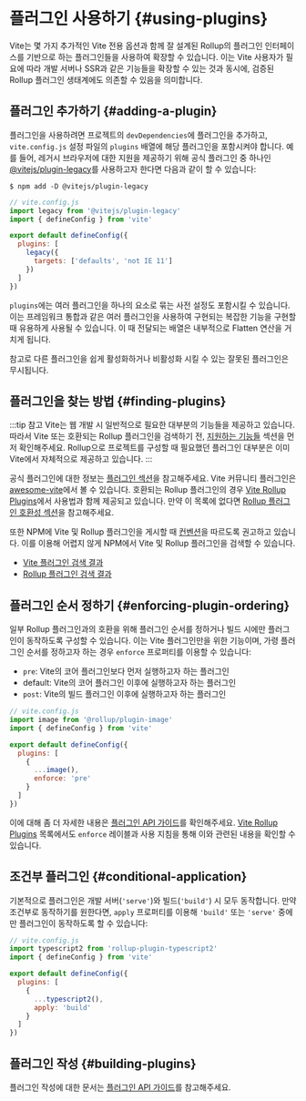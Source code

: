 # 플러그인 사용하기 {#using-plugins}

Vite는 몇 가지 추가적인 Vite 전용 옵션과 함께 잘 설계된 Rollup의 플러그인 인터페이스를 기반으로 하는 플러그인들을 사용하여 확장할 수 있습니다. 이는 Vite 사용자가 필요에 따라 개발 서버나 SSR과 같은 기능들을 확장할 수 있는 것과 동시에, 검증된 Rollup 플러그인 생태계에도 의존할 수 있음을 의미합니다.

## 플러그인 추가하기 {#adding-a-plugin}

플러그인을 사용하려면 프로젝트의 `devDependencies`에 플러그인을 추가하고, `vite.config.js` 설정 파일의 `plugins` 배열에 해당 플러그인을 포함시켜야 합니다. 예를 들어, 레거시 브라우저에 대한 지원을 제공하기 위해 공식 플러그인 중 하나인 [@vitejs/plugin-legacy](https://github.com/vitejs/vite/tree/main/packages/plugin-legacy)를 사용하고자 한다면 다음과 같이 할 수 있습니다:

```
$ npm add -D @vitejs/plugin-legacy
```

```js
// vite.config.js
import legacy from '@vitejs/plugin-legacy'
import { defineConfig } from 'vite'

export default defineConfig({
  plugins: [
    legacy({
      targets: ['defaults', 'not IE 11']
    })
  ]
})
```

`plugins`에는 여러 플러그인을 하나의 요소로 묶는 사전 설정도 포함시킬 수 있습니다. 이는 프레임워크 통합과 같은 여러 플러그인을 사용하여 구현되는 복잡한 기능을 구현할 때 유용하게 사용될 수 있습니다. 이 때 전달되는 배열은 내부적으로 Flatten 연산을 거치게 됩니다.

참고로 다른 플러그인을 쉽게 활성화하거나 비활성화 시킬 수 있는 잘못된 플러그인은 무시됩니다.

## 플러그인을 찾는 방법 {#finding-plugins}

:::tip 참고
Vite는 웹 개발 시 일반적으로 필요한 대부분의 기능들을 제공하고 있습니다. 따라서 Vite 또는 호환되는 Rollup 플러그인을 검색하기 전, [지원하는 기능들](../guide/features.md) 섹션을 먼저 확인해주세요. Rollup으로 프로젝트를 구성할 때 필요했던 플러그인 대부분은 이미 Vite에서 자체적으로 제공하고 있습니다.
:::

공식 플러그인에 대한 정보는 [플러그인 섹션](../plugins/)을 참고해주세요. Vite 커뮤니티 플러그인은 [awesome-vite](https://github.com/vitejs/awesome-vite#plugins)에서 볼 수 있습니다. 호환되는 Rollup 플러그인의 경우 [Vite Rollup Plugins](https://vite-rollup-plugins.patak.dev)에서 사용법과 함께 제공되고 있습니다. 만약 이 목록에 없다면 [Rollup 플러그인 호환성 섹션](../guide/api-plugin#rollup-plugin-compatibility)을 참고해주세요.

또한 NPM에 Vite 및 Rollup 플러그인을 게시할 때 [컨벤션](./api-plugin.md#conventions)을 따르도록 권고하고 있습니다. 이를 이용해 어렵지 않게 NPM에서 Vite 및 Rollup 플러그인을 검색할 수 있습니다.

- [Vite 플러그인 검색 결과](https://www.npmjs.com/search?q=vite-plugin&ranking=popularity)
- [Rollup 플러그인 검색 결과](https://www.npmjs.com/search?q=rollup-plugin&ranking=popularity)

## 플러그인 순서 정하기 {#enforcing-plugin-ordering}

일부 Rollup 플러그인과의 호환을 위해 플러그인 순서를 정하거나 빌드 시에만 플러그인이 동작하도록 구성할 수 있습니다. 이는 Vite 플러그인만을 위한 기능이며, 가령 플러그인 순서를 정하고자 하는 경우 `enforce` 프로퍼티를 이용할 수 있습니다:

- `pre`: Vite의 코어 플러그인보다 먼저 실행하고자 하는 플러그인
- default: Vite의 코어 플러그인 이후에 실행하고자 하는 플러그인
- `post`: Vite의 빌드 플러그인 이후에 실행하고자 하는 플러그인

```js
// vite.config.js
import image from '@rollup/plugin-image'
import { defineConfig } from 'vite'

export default defineConfig({
  plugins: [
    {
      ...image(),
      enforce: 'pre'
    }
  ]
})
```

이에 대해 좀 더 자세한 내용은 [플러그인 API 가이드](./api-plugin.md#plugin-ordering)를 확인해주세요. [Vite Rollup Plugins](https://vite-rollup-plugins.patak.dev) 목록에서도 `enforce` 레이블과 사용 지침을 통해 이와 관련된 내용을 확인할 수 있습니다.

## 조건부 플러그인 {#conditional-application}

기본적으로 플러그인은 개발 서버(`'serve'`)와 빌드(`'build'`) 시 모두 동작합니다. 만약 조건부로 동작하기를 원한다면, `apply` 프로퍼티를 이용해 `'build'` 또는 `'serve'` 중에만 플러그인이 동작하도록 할 수 있습니다:

```js
// vite.config.js
import typescript2 from 'rollup-plugin-typescript2'
import { defineConfig } from 'vite'

export default defineConfig({
  plugins: [
    {
      ...typescript2(),
      apply: 'build'
    }
  ]
})
```

## 플러그인 작성 {#building-plugins}

플러그인 작성에 대한 문서는 [플러그인 API 가이드](./api-plugin.md)를 참고해주세요.
